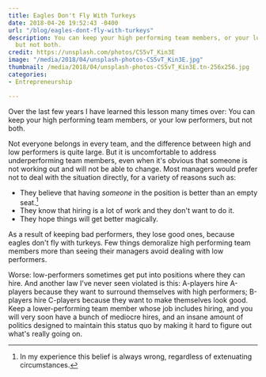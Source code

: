 ```yaml
---
title: Eagles Don't Fly With Turkeys
date: 2018-04-26 19:52:43 -0400
url: "/blog/eagles-dont-fly-with-turkeys"
description: You can keep your high performing team members, or your low performers,
  but not both.
credit: https://unsplash.com/photos/CS5vT_Kin3E
image: "/media/2018/04/unsplash-photos-CS5vT_Kin3E.jpg"
thumbnail: /media/2018/04/unsplash-photos-CS5vT_Kin3E.tn-256x256.jpg
categories:
- Entrepreneurship

---
```

Over the last few years I have learned this lesson many times over: You can keep
your high performing team members, or your low performers, but not both.

<!--more-->

Not everyone belongs in every team, and the difference between high and low
performers is quite large.  But it is uncomfortable to address underperforming
team members, even when it's obvious that someone is not working out and will
not be able to change. Most managers would prefer not to deal with the situation
directly, for a variety of reasons such as:

- They believe that having *someone* in the position is better than an empty
  seat.[^1]
- They know that hiring is a lot of work and they don't want to do it.
- They hope things will get better magically.

As a result of keeping bad performers, they lose good ones, because eagles don't
fly with turkeys. Few things demoralize high performing team members more than
seeing their managers avoid dealing with low performers.

Worse: low-performers sometimes get put into positions where they can hire. And
another law I've never seen violated is this: A-players hire A-players because
they want to surround themselves with high performers; B-players hire C-players
because they want to make themselves look good. Keep a lower-performing team
member whose job includes hiring, and you will very soon have a bunch of
mediocre hires, and an insane amount of politics designed to maintain this
status quo by making it hard to figure out what's really going on.

[^1]: In my experience this belief is always wrong, regardless of extenuating circumstances.

